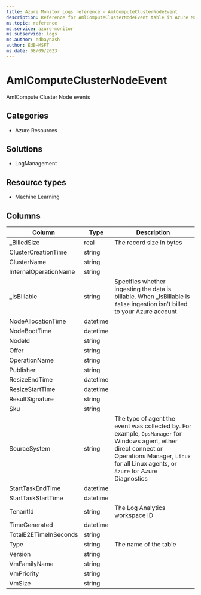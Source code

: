 ```yaml
---
title: Azure Monitor Logs reference - AmlComputeClusterNodeEvent
description: Reference for AmlComputeClusterNodeEvent table in Azure Monitor Logs.
ms.topic: reference
ms.service: azure-monitor
ms.subservice: logs
ms.author: edbaynash
author: EdB-MSFT
ms.date: 08/09/2023
---
```


# AmlComputeClusterNodeEvent

AmlCompute Cluster Node events

## Categories

- Azure Resources
## Solutions

- LogManagement
## Resource types

- Machine Learning




## Columns

| Column | Type | Description |
|---|---|---|
| _BilledSize | real | The record size in bytes |
| ClusterCreationTime | string |   |
| ClusterName | string |   |
| InternalOperationName | string |   |
| _IsBillable | string | Specifies whether ingesting the data is billable. When _IsBillable is `false` ingestion isn't billed to your Azure account |
| NodeAllocationTime | datetime |   |
| NodeBootTime | datetime |   |
| NodeId | string |   |
| Offer | string |   |
| OperationName | string |   |
| Publisher | string |   |
| ResizeEndTime | datetime |   |
| ResizeStartTime | datetime |   |
| ResultSignature | string |   |
| Sku | string |   |
| SourceSystem | string | The type of agent the event was collected by. For example, `OpsManager` for Windows agent, either direct connect or Operations Manager, `Linux` for all Linux agents, or `Azure` for Azure Diagnostics |
| StartTaskEndTime | datetime |   |
| StartTaskStartTime | datetime |   |
| TenantId | string | The Log Analytics workspace ID |
| TimeGenerated | datetime |   |
| TotalE2ETimeInSeconds | string |   |
| Type | string | The name of the table |
| Version | string |   |
| VmFamilyName | string |   |
| VmPriority | string |   |
| VmSize | string |   |

